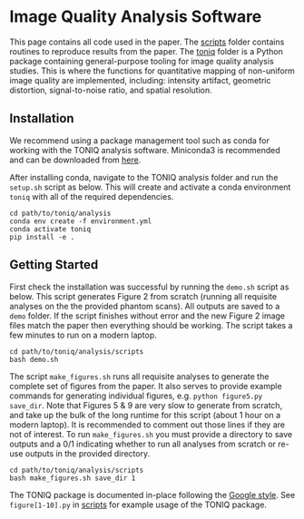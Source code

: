 # Image Quality Analysis Software

This page contains all code used in the paper. The [scripts](scripts) folder contains routines to reproduce results from the paper. The [toniq](toniq) folder is a Python package containing general-purpose tooling for image quality analysis studies. This is where the functions for quantitative mapping of non-uniform image quality are implemented, including: intensity artifact, geometric distortion, signal-to-noise ratio, and spatial resolution.

## Installation

We recommend using a package management tool such as conda for working with the TONIQ analysis software. Miniconda3 is recommended and can be downloaded from [here](https://docs.anaconda.com/free/miniconda/).

After installing conda, navigate to the TONIQ analysis folder and run the `setup.sh` script as below. This will create and activate a conda environment `toniq` with all of the required dependencies.

```
cd path/to/toniq/analysis
conda env create -f environment.yml
conda activate toniq
pip install -e .
```

## Getting Started

First check the installation was successful by running the `demo.sh` script as below. This script generates Figure 2 from scratch (running all requisite analyses on the the provided phantom scans). All outputs are saved to a `demo` folder. If the script finishes without error and the new Figure 2 image files match the paper then everything should be working. The script takes a few minutes to run on a modern laptop.

```
cd path/to/toniq/analysis/scripts
bash demo.sh
```

The script `make_figures.sh` runs all requisite analyses to generate the complete set of figures from the paper. It also serves to provide example commands for generating individual figures, e.g. `python figure5.py save_dir`. Note that Figures 5 & 9 are very slow to generate from scratch, and take up the bulk of the long runtime for this script (about 1 hour on a modern laptop). It is recommended to comment out those lines if they are not of interest. To run `make_figures.sh` you must provide a directory to save outputs and a 0/1 indicating whether to run all analyses from scratch or re-use outputs in the provided directory.

```
cd path/to/toniq/analysis/scripts
bash make_figures.sh save_dir 1
```

The TONIQ package is documented in-place following the [Google style](https://google.github.io/styleguide/pyguide.html#s3.8-comments-and-docstrings). See `figure[1-10].py` in [scripts](scripts) for example usage of the TONIQ package.



